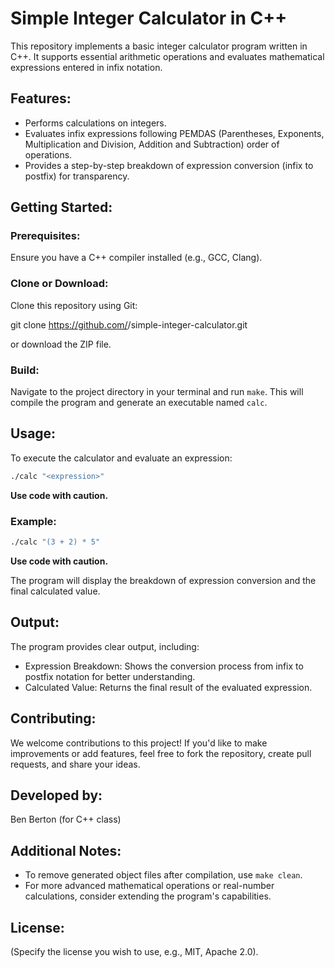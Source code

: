 # Simple Integer Calculator in C++

This repository implements a basic integer calculator program written in C++. It supports essential arithmetic operations and evaluates mathematical expressions entered in infix notation.

## Features:
- Performs calculations on integers.
- Evaluates infix expressions following PEMDAS (Parentheses, Exponents, Multiplication and Division, Addition and Subtraction) order of operations.
- Provides a step-by-step breakdown of expression conversion (infix to postfix) for transparency.

## Getting Started:

### Prerequisites:
Ensure you have a C++ compiler installed (e.g., GCC, Clang).

### Clone or Download:
Clone this repository using Git:

git clone https://github.com/<your-username>/simple-integer-calculator.git

or download the ZIP file.

### Build:
Navigate to the project directory in your terminal and run `make`. This will compile the program and generate an executable named `calc`.

## Usage:

To execute the calculator and evaluate an expression:

```bash
./calc "<expression>"
```
**Use code with caution.**

### Example:

```bash
./calc "(3 + 2) * 5"
```
**Use code with caution.**

The program will display the breakdown of expression conversion and the final calculated value.

## Output:

The program provides clear output, including:

- Expression Breakdown: Shows the conversion process from infix to postfix notation for better understanding.
- Calculated Value: Returns the final result of the evaluated expression.

## Contributing:

We welcome contributions to this project! If you'd like to make improvements or add features, feel free to fork the repository, create pull requests, and share your ideas.

## Developed by:

Ben Berton (for C++ class)

## Additional Notes:

- To remove generated object files after compilation, use `make clean`.
- For more advanced mathematical operations or real-number calculations, consider extending the program's capabilities.

## License:

(Specify the license you wish to use, e.g., MIT, Apache 2.0).
